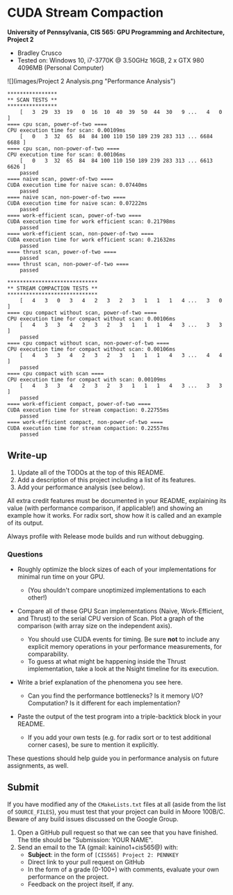 CUDA Stream Compaction
======================

**University of Pennsylvania, CIS 565: GPU Programming and Architecture, Project 2**

* Bradley Crusco
* Tested on: Windows 10, i7-3770K @ 3.50GHz 16GB, 2 x GTX 980 4096MB (Personal Computer)

![](images/Project 2 Analysis.png "Performance Analysis")

```
****************
** SCAN TESTS **
****************
    [   3  29  33  19   0  16  10  40  39  50  44  30   9 ...   4   0 ]
==== cpu scan, power-of-two ====
CPU execution time for scan: 0.00109ms
    [   0   3  32  65  84  84 100 110 150 189 239 283 313 ... 6684 6688 ]
==== cpu scan, non-power-of-two ====
CPU execution time for scan: 0.00106ms
    [   0   3  32  65  84  84 100 110 150 189 239 283 313 ... 6613 6626 ]
    passed
==== naive scan, power-of-two ====
CUDA execution time for naive scan: 0.07440ms
    passed
==== naive scan, non-power-of-two ====
CUDA execution time for naive scan: 0.07222ms
    passed
==== work-efficient scan, power-of-two ====
CUDA execution time for work efficient scan: 0.21798ms
    passed
==== work-efficient scan, non-power-of-two ====
CUDA execution time for work efficient scan: 0.21632ms
    passed
==== thrust scan, power-of-two ====
    passed
==== thrust scan, non-power-of-two ====
    passed

*****************************
** STREAM COMPACTION TESTS **
*****************************
    [   4   3   0   3   4   2   3   2   3   1   1   1   4 ...   3   0 ]
==== cpu compact without scan, power-of-two ====
CPU execution time for compact without scan: 0.00106ms
    [   4   3   3   4   2   3   2   3   1   1   1   4   3 ...   3   3 ]
    passed
==== cpu compact without scan, non-power-of-two ====
CPU execution time for compact without scan: 0.00106ms
    [   4   3   3   4   2   3   2   3   1   1   1   4   3 ...   4   4 ]
    passed
==== cpu compact with scan ====
CPU execution time for compact with scan: 0.00109ms
    [   4   3   3   4   2   3   2   3   1   1   1   4   3 ...   3   3 ]
    passed
==== work-efficient compact, power-of-two ====
CUDA execution time for stream compaction: 0.22755ms
    passed
==== work-efficient compact, non-power-of-two ====
CUDA execution time for stream compaction: 0.22557ms
    passed
```

## Write-up

1. Update all of the TODOs at the top of this README.
2. Add a description of this project including a list of its features.
3. Add your performance analysis (see below).

All extra credit features must be documented in your README, explaining its
value (with performance comparison, if applicable!) and showing an example how
it works. For radix sort, show how it is called and an example of its output.

Always profile with Release mode builds and run without debugging.

### Questions

* Roughly optimize the block sizes of each of your implementations for minimal
  run time on your GPU.
  * (You shouldn't compare unoptimized implementations to each other!)

* Compare all of these GPU Scan implementations (Naive, Work-Efficient, and
  Thrust) to the serial CPU version of Scan. Plot a graph of the comparison
  (with array size on the independent axis).
  * You should use CUDA events for timing. Be sure **not** to include any
    explicit memory operations in your performance measurements, for
    comparability.
  * To guess at what might be happening inside the Thrust implementation, take
    a look at the Nsight timeline for its execution.

* Write a brief explanation of the phenomena you see here.
  * Can you find the performance bottlenecks? Is it memory I/O? Computation? Is
    it different for each implementation?

* Paste the output of the test program into a triple-backtick block in your
  README.
  * If you add your own tests (e.g. for radix sort or to test additional corner
    cases), be sure to mention it explicitly.

These questions should help guide you in performance analysis on future
assignments, as well.

## Submit

If you have modified any of the `CMakeLists.txt` files at all (aside from the
list of `SOURCE_FILES`), you must test that your project can build in Moore
100B/C. Beware of any build issues discussed on the Google Group.

1. Open a GitHub pull request so that we can see that you have finished.
   The title should be "Submission: YOUR NAME".
2. Send an email to the TA (gmail: kainino1+cis565@) with:
   * **Subject**: in the form of `[CIS565] Project 2: PENNKEY`
   * Direct link to your pull request on GitHub
   * In the form of a grade (0-100+) with comments, evaluate your own
     performance on the project.
   * Feedback on the project itself, if any.
